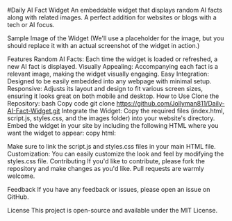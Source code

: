 #Daily AI Fact Widget
An embeddable widget that displays random AI facts along with related images. A perfect addition for websites or blogs with a tech or AI focus.

Sample Image of the Widget (We'll use a placeholder for the image, but you should replace it with an actual screenshot of the widget in action.)

Features
Random AI Facts: Each time the widget is loaded or refreshed, a new AI fact is displayed.
Visually Appealing: Accompanying each fact is a relevant image, making the widget visually engaging.
Easy Integration: Designed to be easily embedded into any webpage with minimal setup.
Responsive: Adjusts its layout and design to fit various screen sizes, ensuring it looks great on both mobile and desktop.
How to Use
Clone the Repository:
bash
Copy code
git clone https://github.com/Jollyman811/Daily-AI-Fact-Widget.git
Integrate the Widget:
Copy the required files (index.html, script.js, styles.css, and the images folder) into your website's directory.
Embed the widget in your site by including the following HTML where you want the widget to appear:
copy html:

<div class="ai-fact-widget"></div>

Make sure to link the script.js and styles.css files in your main HTML file.
Customization: You can easily customize the look and feel by modifying the styles.css file.
Contributing
If you'd like to contribute, please fork the repository and make changes as you'd like. Pull requests are warmly welcome.

Feedback
If you have any feedback or issues, please open an issue on GitHub.

License
This project is open-source and available under the MIT License.
